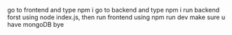 go to frontend and type npm i
go to backend and type npm i
run backend forst using node index.js, then run frontend using npm run dev
make sure u have mongoDB
bye
